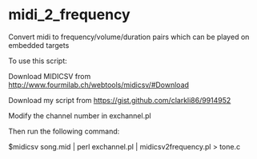 midi_2_frequency
================

Convert midi to frequency/volume/duration pairs which can be played on embedded targets

To use this script:

Download MIDICSV from http://www.fourmilab.ch/webtools/midicsv/#Download

Download my script from https://gist.github.com/clarkli86/9914952

Modify the channel number in exchannel.pl

Then run the following command:

$midicsv song.mid | perl exchannel.pl | midicsv2frequency.pl > tone.c
